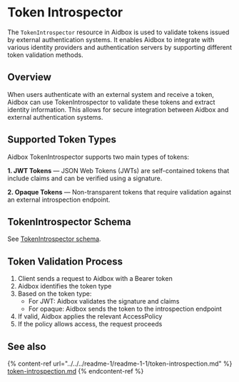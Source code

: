 # Token Introspector

The `TokenIntrospector` resource in Aidbox is used to validate tokens issued by external authentication systems. It enables Aidbox to integrate with various identity providers and authentication servers by supporting different token validation methods.

## Overview

When users authenticate with an external system and receive a token, Aidbox can use TokenIntrospector to validate these tokens and extract identity information. This allows for secure integration between Aidbox and external authentication systems.

## Supported Token Types

Aidbox TokenIntrospector supports two main types of tokens:

**1. JWT Tokens** — JSON Web Tokens (JWTs) are self-contained tokens that include claims and can be verified using a signature.

**2. Opaque Tokens** — Non-transparent tokens that require validation against an external introspection endpoint.

## TokenIntrospector Schema

See [TokenIntrospector schema](../../../reference/system-resources-reference/iam-module-resources.md#tokenintrospector).

## Token Validation Process

1. Client sends a request to Aidbox with a Bearer token
2. Aidbox identifies the token type
3. Based on the token type:
   * For JWT: Aidbox validates the signature and claims
   * For opaque: Aidbox sends the token to the introspection endpoint
4. If valid, Aidbox applies the relevant AccessPolicy
5. If the policy allows access, the request proceeds

## See also

{% content-ref url="../../../readme-1/readme-1-1/token-introspection.md" %}
[token-introspection.md](../../../readme-1/readme-1-1/token-introspection.md)
{% endcontent-ref %}

